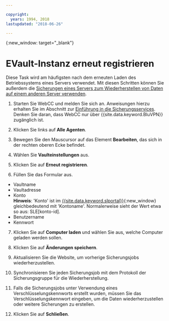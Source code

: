```yaml
---

copyright:
  years: 1994, 2018
lastupdated: "2018-06-26"

---
```

{:new_window: target="_blank"}

# EVault-Instanz erneut registrieren

Diese Task wird am häufigsten nach dem erneuten Laden des Betriebssystems eines Servers verwendet. Mit diesen Schritten können Sie außerdem die [Sicherungen eines Servers zum Wiederherstellen von Daten auf einem anderen Server verwenden](restore-from-another-computer.html).

1. Starten Sie WebCC und melden Sie sich an. Anweisungen hierzu erhalten Sie im Abschnitt zur [Einführung in die Sicherungsservices](/docs/infrastructure/Backup/index.html). <br/>Denken Sie daran, dass WebCC nur über {{site.data.keyword.BluVPN}} zugänglich ist.

2. Klicken Sie links auf **Alle Agenten**.

3. Bewegen Sie den Mauscursor auf das Element **Bearbeiten**, das sich in der rechten oberen Ecke befindet.

4. Wählen Sie **Vaulteinstellungen** aus.

5. Klicken Sie auf **Erneut registrieren**.
 
6. Füllen Sie das Formular aus.
  - Vaultname
  - Vaultadresse
  - Konto <br/>**Hinweis**: 'Konto' ist im [{{site.data.keyword.slportal}}](https://control.softlayer.com/){:new_window} gleichbedeutend mit 'Kontoname'. Normalerweise sieht der Wert etwa so aus: SLE[konto-id].
  - Benutzername
  - Kennwort

7. Klicken Sie auf **Computer laden** und wählen Sie aus, welche Computer geladen werden sollen.

8. Klicken Sie auf **Änderungen speichern**.

9. Aktualisieren Sie die Website, um vorherige Sicherungsjobs wiederherzustellen.

10. Synchronisieren Sie jeden Sicherungsjob mit dem Protokoll der Sicherungsgruppe für die Wiederherstellung.

11. Falls die Sicherungsjobs unter Verwendung eines Verschlüsselungskennworts erstellt wurden, müssen Sie das Verschlüsselungskennwort eingeben, um die Daten wiederherzustellen oder weitere Sicherungen zu erstellen.

12. Klicken Sie auf **Schließen**.
